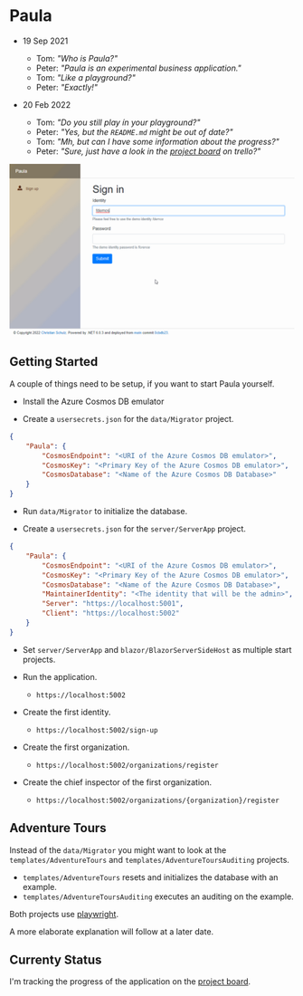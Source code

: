 # Paula

* 19 Sep 2021
  * Tom: _"Who is Paula?"_
  * Peter: _"Paula is an experimental business application."_
  * Tom: _"Like a playground?"_
  * Peter: _"Exactly!"_

* 20 Feb 2022
  * Tom: _"Do you still play ín your playground?"_
  * Peter: _"Yes, but the `README.md` might be out of date?"_
  * Tom: _"Mh, but can I have some information about the progress?"_
  * Peter: _"Sure, just have a look in the [project board](https://trello.com/b/xUlXP4Rm/paula) on trello?"_

![Introduction](/docs/bucket/56f32e7d-0648-4b75-a035-e6c56da6662f.gif)

## Getting Started

A couple of things need to be setup, if you want to start Paula yourself.

* Install the Azure Cosmos DB emulator

* Create a `usersecrets.json` for the `data/Migrator` project.

```json
{
	"Paula": {
        "CosmosEndpoint": "<URI of the Azure Cosmos DB emulator>",
        "CosmosKey": "<Primary Key of the Azure Cosmos DB emulator>",
        "CosmosDatabase": "<Name of the Azure Cosmos DB Database>"
	}
}
```

* Run `data/Migrator` to initialize the database.

* Create a `usersecrets.json` for the `server/ServerApp` project.

```json
{
    "Paula": {
        "CosmosEndpoint": "<URI of the Azure Cosmos DB emulator>",
        "CosmosKey": "<Primary Key of the Azure Cosmos DB emulator>",
        "CosmosDatabase": "<Name of the Azure Cosmos DB Database>",
        "MaintainerIdentity": "<The identity that will be the admin>",
        "Server": "https://localhost:5001",
        "Client": "https://localhost:5002"
    }
}
```

* Set `server/ServerApp` and `blazor/BlazorServerSideHost` as multiple start projects.

* Run the application. 
  * `https://localhost:5002`
* Create the first identity. 
  * `https://localhost:5002/sign-up`
* Create the first organization. 
  * `https://localhost:5002/organizations/register`
* Create the chief inspector of the first organization. 
  * `https://localhost:5002/organizations/{organization}/register`

## Adventure Tours

Instead of the `data/Migrator` you might want to look at the `templates/AdventureTours` and `templates/AdventureToursAuditing` projects. 
* `templates/AdventureTours` resets and initializes the database with an example.
* `templates/AdventureToursAuditing` executes an auditing on the example.

Both projects use [playwright](https://github.com/microsoft/playwright).

A more elaborate explanation will follow at a later date.

## Currenty Status

I'm tracking the progress of the application on the [project board](https://trello.com/b/xUlXP4Rm/paula).
